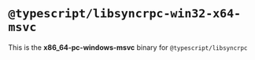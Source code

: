 # `@typescript/libsyncrpc-win32-x64-msvc`

This is the **x86_64-pc-windows-msvc** binary for `@typescript/libsyncrpc`
